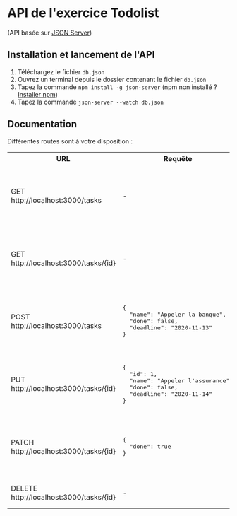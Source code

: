 ﻿# API de l'exercice Todolist
(API basée sur [JSON Server](https://github.com/typicode/json-server))

## Installation et lancement de l'API

1. Téléchargez le fichier `db.json`
2. Ouvrez un terminal depuis le dossier contenant le fichier `db.json`
3. Tapez la commande `npm install -g json-server` (npm non installé ? [Installer npm](https://www.npmjs.com/get-npm)) 
4. Tapez la commande `json-server --watch db.json`

## Documentation

Différentes routes sont à votre disposition : 
<table>
<tr>
  <th>URL</th>
  <th>Requête</th>
  <th>Réponse</th>
</tr>
<tr>
  <td>GET http://localhost:3000/tasks</td>
  <td>-</td>
  <td>Statut : 200  
  <pre>[{
  "id": 1,
  "name": "Appeler la banque",
  "done": false,
  "deadline": "2020-11-13"
}]</pre>
</tr>
<tr>
  <td>GET http://localhost:3000/tasks/{id}</td>
  <td>-</td>
  <td>Statut : 200  
  <pre>{
  "id": 1,
  "name": "Appeler la banque",
  "done": false,
  "deadline": "2020-11-13"
}</pre>
</tr>
<tr>
  <td>POST http://localhost:3000/tasks</td>
  <td>  <pre>{
  "name": "Appeler la banque",
  "done": false,
  "deadline": "2020-11-13"
}</pre></td>
  <td>Statut : 201
  <pre>{
  "id": 1,
  "name": "Appeler la banque",
  "done": false,
  "deadline": "2020-11-13"
}</pre>
</tr>
<tr>
  <td>PUT http://localhost:3000/tasks/{id}</td>
  <td>  <pre>{
  "id": 1,
  "name": "Appeler l'assurance",
  "done": false,
  "deadline": "2020-11-14"
}</pre></td>
  <td>Statut : 200
  <pre>{
  "id": 1,
  "name": "Appeler l'assurance",
  "done": false,
  "deadline": "2020-11-14"
}</pre>
</tr>
<tr>
  <td>PATCH http://localhost:3000/tasks/{id}</td>
  <td>  <pre>{
  "done": true
}</pre></td>
  <td>Statut : 200
  <pre>{
  "id": 1,
  "name": "Appeler l'assurance",
  "done": true,
  "deadline": "2020-11-14"
}</pre>
</tr>
<tr>
  <td>DELETE http://localhost:3000/tasks/{id}</td>
  <td>-</td>
  <td>Statut : 200  
  <pre>{}</pre>
</tr>
</table>

